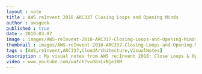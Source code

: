 ```yaml
---
layout : note
title : AWS reInvent 2018 ARC337 Closing Loops and Opening Minds
author : awsgeek
published : true
date : 2019-03-07
image : images/AWS-reInvent-2018-ARC337-Closing-Loops-and-Opening-Minds_en.jpg
thumbnail : images/AWS-reInvent-2018-ARC337-Closing-Loops-and-Opening-Minds-thumbnail_en.jpg
tags : [AWS,reInvent,ARC337,CloudArchitecture,VisualNotes]
description : My visual notes from AWS re:Invent 2018: Close Loops & Opening Minds: How to Take Control of Systems, Big & Small
video : www.youtube.com/watch?v=O8xLxNje30M
---
```

